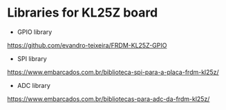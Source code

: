 # Libraries for KL25Z board

- GPIO library

https://github.com/evandro-teixeira/FRDM-KL25Z-GPIO

- SPI library 

https://www.embarcados.com.br/biblioteca-spi-para-a-placa-frdm-kl25z/

- ADC library 

https://www.embarcados.com.br/bibliotecas-para-adc-da-frdm-kl25z/
